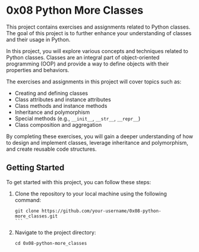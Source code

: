 # 0x08 Python More Classes

This project contains exercises and assignments related to Python classes. The goal of this project is to further enhance your understanding of classes and their usage in Python.

In this project, you will explore various concepts and techniques related to Python classes. Classes are an integral part of object-oriented programming (OOP) and provide a way to define objects with their properties and behaviors.

The exercises and assignments in this project will cover topics such as:

- Creating and defining classes
- Class attributes and instance attributes
- Class methods and instance methods
- Inheritance and polymorphism
- Special methods (e.g., `__init__`, `__str__`, `__repr__`)
- Class composition and aggregation

By completing these exercises, you will gain a deeper understanding of how to design and implement classes, leverage inheritance and polymorphism, and create reusable code structures.

## Getting Started

To get started with this project, you can follow these steps:

1. Clone the repository to your local machine using the following command:
   `````
   git clone https://github.com/your-username/0x08-python-more_classes.git
   ```

2. Navigate to the project directory:
   ````
   cd 0x08-python-more_classes
   ````
